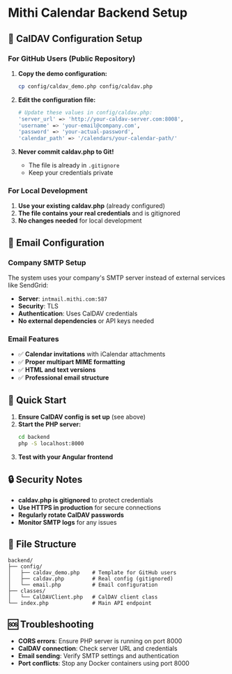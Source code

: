 # Mithi Calendar Backend Setup

## 🔐 CalDAV Configuration Setup

### For GitHub Users (Public Repository)

1. **Copy the demo configuration:**
   ```bash
   cp config/caldav_demo.php config/caldav.php
   ```

2. **Edit the configuration file:**
   ```bash
   # Update these values in config/caldav.php:
   'server_url' => 'http://your-caldav-server.com:8008',
   'username' => 'your-email@company.com',
   'password' => 'your-actual-password',
   'calendar_path' => '/calendars/your-calendar-path/'
   ```

3. **Never commit caldav.php to Git!**
   - The file is already in `.gitignore`
   - Keep your credentials private

### For Local Development

1. **Use your existing caldav.php** (already configured)
2. **The file contains your real credentials** and is gitignored
3. **No changes needed** for local development

## 📧 Email Configuration

### Company SMTP Setup

The system uses your company's SMTP server instead of external services like SendGrid:

- **Server**: `intmail.mithi.com:587`
- **Security**: TLS
- **Authentication**: Uses CalDAV credentials
- **No external dependencies** or API keys needed

### Email Features

- ✅ **Calendar invitations** with iCalendar attachments
- ✅ **Proper multipart MIME formatting**
- ✅ **HTML and text versions**
- ✅ **Professional email structure**

## 🚀 Quick Start

1. **Ensure CalDAV config is set up** (see above)
2. **Start the PHP server:**
   ```bash
   cd backend
   php -S localhost:8000
   ```
3. **Test with your Angular frontend**

## 🔒 Security Notes

- **caldav.php is gitignored** to protect credentials
- **Use HTTPS in production** for secure connections
- **Regularly rotate CalDAV passwords**
- **Monitor SMTP logs** for any issues

## 📁 File Structure

```
backend/
├── config/
│   ├── caldav_demo.php    # Template for GitHub users
│   ├── caldav.php         # Real config (gitignored)
│   └── email.php          # Email configuration
├── classes/
│   └── CalDAVClient.php   # CalDAV client class
└── index.php              # Main API endpoint
```

## 🆘 Troubleshooting

- **CORS errors**: Ensure PHP server is running on port 8000
- **CalDAV connection**: Check server URL and credentials
- **Email sending**: Verify SMTP settings and authentication
- **Port conflicts**: Stop any Docker containers using port 8000
